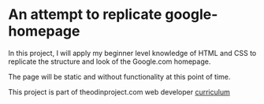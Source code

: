 # An attempt to replicate google-homepage

In this project, I will apply my beginner level knowledge of HTML and CSS to
replicate the structure and look of the Google.com homepage.

The page will be static and without functionality at this point of time.

This project is part of theodinproject.com
web developer [curriculum](http://www.theodinproject.com/web-development-101/html-css)
